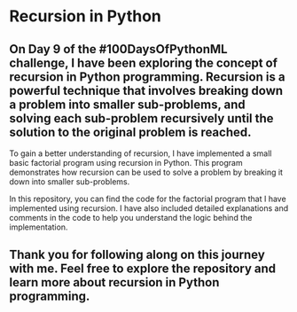 <h1>Recursion in Python </h1>

<h2>On Day 9 of the #100DaysOfPythonML challenge, I have been exploring the concept of recursion in Python programming. Recursion is a powerful technique that involves breaking down a problem into smaller sub-problems, and solving each sub-problem recursively until the solution to the original problem is reached.</h2>

To gain a better understanding of recursion, I have implemented a small basic factorial program using recursion in Python. This program demonstrates how recursion can be used to solve a problem by breaking it down into smaller sub-problems.

In this repository, you can find the code for the factorial program that I have implemented using recursion. I have also included detailed explanations and comments in the code to help you understand the logic behind the implementation.

<h2>Thank you for following along on this journey with me. Feel free to explore the repository and learn more about recursion in Python programming.</h2>
